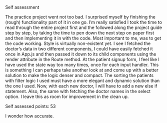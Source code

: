 Self assessment 

The practice project went not too bad. I surprised myself by finishing the (rough) functionality part of it in one go. I’m really satisfied I took the time to read through the entire project first and the followed along the project guide step by step, by taking the time to pen down the next step on paper first and then implementing it in with the code. Most important to me, was to get the code working. Style is virtually non-existent yet. 
I see I fetched the doctor’s data in two different components, I could have easily fetched it once in App.js and then passed it down to its child components using the render attribute in the Route method. 
At the patient signup form, I feel like I have used the state way too many times, once for each input handler. This is something I can perhaps take another look at and come up with a better solution to make the logic denser and compact. 
The sorting the patients with filter logic I used must have a more elegant and dynamic solution than the one I used. Now, with each new doctor, I will have to add a new else if statement. Also, the same with fetching the doctor names in the select option. I leave this as room for improvement in the clean up. 

Self assessed points: 53

I wonder how accurate. 
